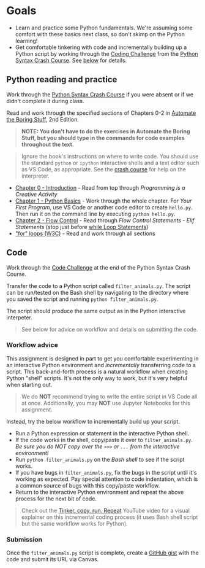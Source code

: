 # Goals

* Learn and practice some Python fundamentals. We're assuming some comfort with these basics next class, so don't skimp on the Python learning!
* Get comfortable tinkering with code and incrementally building up a Python script by working through the [Coding Challenge](#code) from the [Python Syntax Crash Course](/docs/python/python_syntax_crash_course.md). See [below](#code) for details.

## Python reading and practice

Work through the [Python Syntax Crash Course](/docs/python/python_syntax_crash_course.md) if you were absent or if we didn't complete it during class.

Read and work through the specified sections of Chapters 0-2 in [Automate the Boring Stuff][], 2nd Edition.

> **NOTE: You don't have to do the exercises in Automate the Boring Stuff, but you should type in the commands for code examples throughout the text.** 

> Ignore the book's instructions on where to write code. You should use the standard `python` or `ipython` interactive shells and a text editor such as VS Code, as appropriate. See the [crash course](/docs/python/python_syntax_crash_course.md#choose-a-shell) for help on the interpreter.

* [Chapter 0 - Introduction](https://automatetheboringstuff.com/2e/chapter0/) - Read from top through *Programming is a Creative Activity*
* [Chapter 1 - Python Basics](https://automatetheboringstuff.com/2e/chapter1/) - Work through the whole chapter. For *Your First Program*, use VS Code or another code editor to create `hello.py`. Then run it on the command line by executing `python hello.py`.
* [Chapter 2 - Flow Control](https://automatetheboringstuff.com/2e/chapter2/) - Read through *Flow Control Statements - Elif Statements* (stop just before [while Loop Statements](https://automatetheboringstuff.com/2e/chapter2/#calibre_link-121))
* ["for" loops (W3C)](https://www.w3schools.com/python/python_for_loops.asp) - Read and work through all sections

## Code

Work through the [Code Challenge](/docs/python/python_syntax_crash_course.md#code-challenge) at the end of the Python Syntax Crash Course.

Transfer the code to a Python script called `filter_animals.py`. The script can be run/tested on the Bash shell by navigating to the directory where you saved the script and running `python filter_animals.py`.

The script should produce the same output as in the Python interactive interpeter.

> See below for advice on workflow and details on submitting the code.

### Workflow advice

This assignment is designed in part to get you comfortable experimenting in an interactive Python environment and *incrementally* transferring code to a script. This back-and-forth process is a natural workflow when creating Python "shell" scripts. It's not the only way to work, but it's very helpful when starting out.

> We do **NOT** recommend trying to write the entire script in VS Code all at once. Additionally, you may **NOT** use Jupyter Notebooks for this assignment.

Instead, try the below workflow to incrementally build up your script.

* Run a Python expression or statement in the interactive Python shell.
* If the code works in the shell, copy/paste it over to `filter_animals.py`. *Be sure you do NOT copy over the `>>>` or `...` from the interactive environment!*
* Run `python filter_animals.py` on the *Bash shell* to see if the script works.
* If you have bugs in `filter_animals.py`, fix the bugs in the script until it's working as expected. Pay special attention to code indentation, which is a common source of bugs with this copy/paste workflow.
* Return to the interactive Python environment and repeat the above process for the next bit of code.

> Check out the [Tinker, copy, run. Repeat](https://youtu.be/uHO3YErEJqg) YouTube video for a visual explainer on this incremental coding process (it uses Bash shell script but the same workflow works for Python).

### Submission

Once the `filter_animals.py` script is complete, create a [GitHub gist](https://docs.github.com/en/free-pro-team@latest/github/writing-on-github/creating-gists#creating-a-gist) with the code and submit its URL via Canvas.


[Automate the Boring Stuff]: https://automatetheboringstuff.com/2e/
